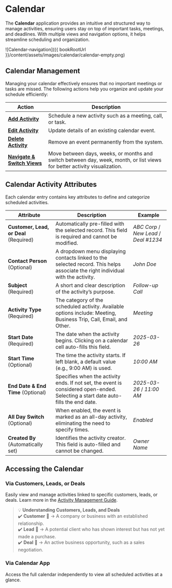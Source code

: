 # Calendar

The **Calendar** application provides an intuitive and structured way to manage activities, ensuring users stay on top of important tasks, meetings, and deadlines. With multiple views and navigation options, it helps streamline scheduling and organization.

![Calendar-navigation]({{ bookRootUrl }}/content/assets/images/calendar/calendar-empty.png)

## Calendar Management

Managing your calendar effectively ensures that no important meetings or tasks are missed. The following actions help you organize and update your schedule efficiently:

| Action | Description |
|--------------------------|----------------------------------------------------------------|
| **[Add Activity](calendar/add-activity)** | Schedule a new activity such as a meeting, call, or task. |
| **[Edit Activity](calendar/edit-activity)** | Update details of an existing calendar event. |
| **[Delete Activity](calendar/delete-activity)** | Remove an event permanently from the system. |
| **[Navigate & Switch Views](calendar/navigate-views)** | Move between days, weeks, or months and switch between day, week, month, or list views for better activity visualization. |

## Calendar Activity Attributes  

Each calendar entry contains key attributes to define and categorize scheduled activities.

| Attribute               | Description                                                                                   | Example          |
|-------------------------|-----------------------------------------------------------------------------------------------|------------------|
| **Customer, Lead, or Deal** (Required) | Automatically pre-filled with the selected record. This field is required and cannot be modified. | *ABC Corp* / *New Lead* / *Deal #1234* |
| **Contact Person** (Optional) | A dropdown menu displaying contacts linked to the selected record. This helps associate the right individual with the activity. | *John Doe* |
| **Subject** (Required) | A short and clear description of the activity’s purpose. | *Follow-up Call* |
| **Activity Type** (Required) | The category of the scheduled activity. Available options include: Meeting, Business Trip, Call, Email, and Other. | *Meeting* |
| **Start Date** (Required) | The date when the activity begins. Clicking on a calendar cell auto-fills this field. | *2025-03-26* |
| **Start Time** (Optional) | The time the activity starts. If left blank, a default value (e.g., 9:00 AM) is used. | *10:00 AM* |
| **End Date & End Time** (Optional) | Specifies when the activity ends. If not set, the event is considered open-ended. Selecting a start date auto-fills the end date. | *2025-03-26* / *11:00 AM* |
| **All Day Switch** (Optional) | When enabled, the event is marked as an all-day activity, eliminating the need to specify times. | *Enabled* |
| **Created By** (Automatically set) | Identifies the activity creator. This field is auto-filled and cannot be changed. | *Owner Name* |

## Accessing the Calendar

### Via Customers, Leads, or Deals

Easily view and manage activities linked to specific customers, leads, or deals. Learn more in the [Activity Management Guide](calendar/add-activity).

> 💡 **Understanding Customers, Leads, and Deals**  
> ✔️ **Customer** 🏢 → A company or business with an established relationship.  
> ✔️ **Lead** 🎯 → A potential client who has shown interest but has not yet made a purchase.  
> ✔️ **Deal** 💼 → An active business opportunity, such as a sales negotiation.

### Via Calendar App

Access the full calendar independently to view all scheduled activities at a glance.
